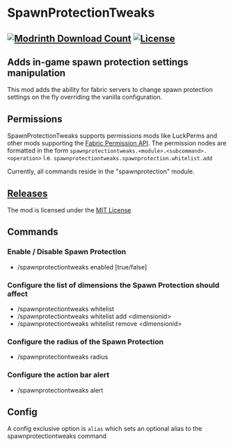 # SpawnProtectionTweaks
<a href="https://modrinth.com/mod/spawn-protection-tweaks"><img src="https://waffle.coffee/modrinth/spawn-protection-tweaks/downloads" alt="Modrinth Download Count"></a>
<a href="https://github.com/macbrayne/spawn-protection-tweaks/blob/master/LICENSE.md"><img src="https://img.shields.io/github/license/macbrayne/spawn-protection-tweaks?style=flat&color=0C8E8E" alt="License"></a>
---
## Adds in-game spawn protection settings manipulation

This mod adds the ability for fabric servers to change spawn protection settings on the fly overriding the vanilla configuration.


## Permissions

SpawnProtectionTweaks supports permissions mods like LuckPerms and other mods supporting the [Fabric Permission API](https://github.com/lucko/fabric-permissions-api).
The permission nodes are formatted in the form ``spawnprotectiontweaks.<module>.<subcommand>.<operation>``
I.e. ``spawnprotectiontweaks.spawnprotection.whitelist.add``

Currently, all commands reside in the "spawnprotection" module.

## [Releases](https://github.com/macbrayne/spawn-protection-tweaks/releases)

The mod is licensed under the [MIT License](LICENSE)

## Commands

### Enable / Disable Spawn Protection
* /spawnprotectiontweaks enabled [true/false]

### Configure the list of dimensions the Spawn Protection should affect
* /spawnprotectiontweaks whitelist
* /spawnprotectiontweaks whitelist add \<dimensionid\>
* /spawnprotectiontweaks whitelist remove \<dimensionid\>

### Configure the radius of the Spawn Protection
* /spawnprotectiontweaks radius

### Configure the action bar alert
* /spawnprotectiontweaks alert

## Config

A config exclusive option is ``alias`` which sets an
optional alias to the spawnprotectiontweaks command